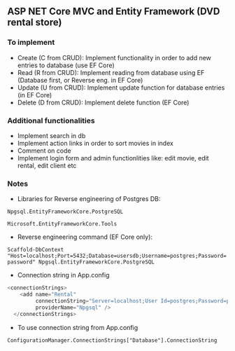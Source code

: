 ## ASP NET Core MVC and Entity Framework (DVD rental store)

### To implement

- Create (C from CRUD): Implement functionality in order to add new entries to database (use EF Core)
- Read (R from CRUD): Implement reading from database using EF (Database first, or Reverse eng. in EF Core)
- Update (U from CRUD): Implement update function for database entries (in EF Core)
- Delete (D from CRUD): Implement delete function (EF Core)

### Additional functionalities

- Implement search in db
- Implement action links in order to sort movies in index
- Comment on code
- Implement login form and admin functionlities like: edit movie, edit rental, edit client etc


### Notes

- Libraries for Reverse engineering of Postgres DB:

`Npgsql.EntityFrameworkCore.PostgreSQL`

`Microsoft.EntityFrameworkCore.Tools`
 
- Reverse engineering command (EF Core only):

`Scaffold-DbContext "Host=localhost;Port=5432;Database=usersdb;Username=postgres;Password=password" Npgsql.EntityFrameworkCore.PostgreSQL`

- Connection string in App.config

```cs
<connectionStrings>
    <add name="Rental"
         connectionString="Server=localhost;User Id=postgres;Password=postgres;Database=rental;"
         providerName="Npgsql" />
  </connectionStrings>
```

- To use connection string from App.config

`ConfigurationManager.ConnectionStrings["Database"].ConnectionString`
